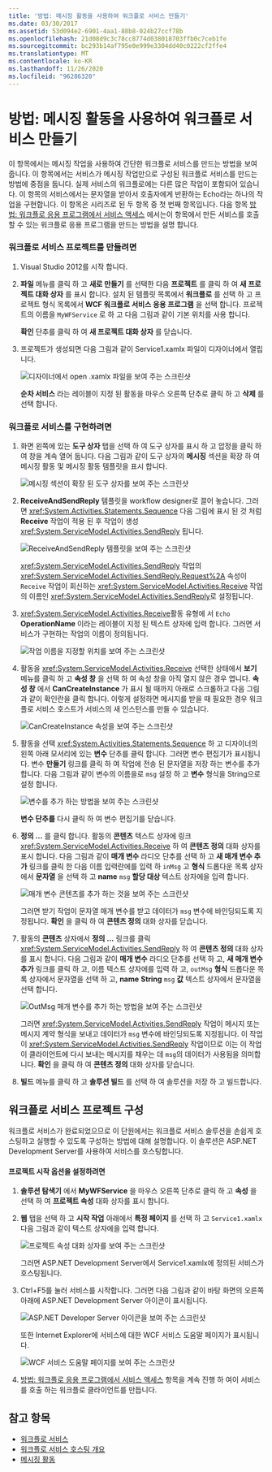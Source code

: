 ```yaml
---
title: '방법: 메시징 활동을 사용하여 워크플로 서비스 만들기'
ms.date: 03/30/2017
ms.assetid: 53d094e2-6901-4aa1-88b8-024b27ccf78b
ms.openlocfilehash: 21d08d9c3c78cc8774d038018703ffb0c7ceb1fe
ms.sourcegitcommit: bc293b14af795e0e999e3304dd40c0222cf2ffe4
ms.translationtype: MT
ms.contentlocale: ko-KR
ms.lasthandoff: 11/26/2020
ms.locfileid: "96286320"
---
```

# <a name="how-to-create-a-workflow-service-with-messaging-activities"></a>방법: 메시징 활동을 사용하여 워크플로 서비스 만들기

이 항목에서는 메시징 작업을 사용하여 간단한 워크플로 서비스를 만드는 방법을 보여 줍니다. 이 항목에서는 서비스가 메시징 작업만으로 구성된 워크플로 서비스를 만드는 방법에 중점을 둡니다. 실제 서비스의 워크플로에는 다른 많은 작업이 포함되어 있습니다. 이 항목의 서비스에서는 문자열을 받아서 호출자에게 반환하는 Echo라는 하나의 작업을 구현합니다. 이 항목은 시리즈로 된 두 항목 중 첫 번째 항목입니다. 다음 항목 [방법: 워크플로 응용 프로그램에서 서비스 액세스](how-to-access-a-service-from-a-workflow-application.md) 에서는이 항목에서 만든 서비스를 호출할 수 있는 워크플로 응용 프로그램을 만드는 방법을 설명 합니다.  
  
### <a name="to-create-a-workflow-service-project"></a>워크플로 서비스 프로젝트를 만들려면  
  
1. Visual Studio 2012를 시작 합니다.  
  
2. **파일** 메뉴를 클릭 하 고 **새로 만들기** 를 선택한 다음 **프로젝트** 를 클릭 하 여 **새 프로젝트 대화 상자** 를 표시 합니다. 설치 된 템플릿 목록에서 **워크플로** 를 선택 하 고 프로젝트 형식 목록에서 **WCF 워크플로 서비스 응용 프로그램** 을 선택 합니다. 프로젝트의 이름을 `MyWFService` 로 하 고 다음 그림과 같이 기본 위치를 사용 합니다.  
  
     **확인** 단추를 클릭 하 여 **새 프로젝트 대화 상자** 를 닫습니다.  
  
3. 프로젝트가 생성되면 다음 그림과 같이 Service1.xamlx 파일이 디자이너에서 열립니다.  
  
     ![디자이너에서 open .xamlx 파일을 보여 주는 스크린샷](./media/how-to-create-a-workflow-service-with-messaging-activities/default-workflow-service.jpg)  
  
     **순차 서비스** 라는 레이블이 지정 된 활동을 마우스 오른쪽 단추로 클릭 하 고 **삭제** 를 선택 합니다.  
  
### <a name="to-implement-the-workflow-service"></a>워크플로 서비스를 구현하려면  
  
1. 화면 왼쪽에 있는 **도구 상자** 탭을 선택 하 여 도구 상자를 표시 하 고 압정을 클릭 하 여 창을 계속 열어 둡니다. 다음 그림과 같이 도구 상자의 **메시징** 섹션을 확장 하 여 메시징 활동 및 메시징 활동 템플릿을 표시 합니다.  
  
     ![메시징 섹션이 확장 된 도구 상자를 보여 주는 스크린샷](./media/how-to-create-a-workflow-service-with-messaging-activities/toolbox-messaging-section.jpg)  
  
2. **ReceiveAndSendReply** 템플릿을 workflow designer로 끌어 놓습니다. 그러면 <xref:System.Activities.Statements.Sequence> 다음 그림에 표시 된 것 처럼 **Receive** 작업이 적용 된 후 작업이 생성 <xref:System.ServiceModel.Activities.SendReply> 됩니다.  
  
     ![ReceiveAndSendReply 템플릿을 보여 주는 스크린샷](./media/how-to-create-a-workflow-service-with-messaging-activities/receiveandsendreply-template.jpg)  
  
     <xref:System.ServiceModel.Activities.SendReply> 작업의 <xref:System.ServiceModel.Activities.SendReply.Request%2A> 속성이 `Receive` 작업이 회신하는 <xref:System.ServiceModel.Activities.Receive> 작업의 이름인 <xref:System.ServiceModel.Activities.SendReply>로 설정됩니다.  
  
3. <xref:System.ServiceModel.Activities.Receive>활동 유형에 서 `Echo` **OperationName** 이라는 레이블이 지정 된 텍스트 상자에 입력 합니다. 그러면 서비스가 구현하는 작업의 이름이 정의됩니다.  
  
     ![작업 이름을 지정할 위치를 보여 주는 스크린샷](./media/how-to-create-a-workflow-service-with-messaging-activities/define-operation-name.jpg)  
  
4. 활동을 <xref:System.ServiceModel.Activities.Receive> 선택한 상태에서 **보기** 메뉴를 클릭 하 고 **속성 창** 을 선택 하 여 속성 창을 아직 열지 않은 경우 엽니다. **속성 창** 에서 **CanCreateInstance** 가 표시 될 때까지 아래로 스크롤하고 다음 그림과 같이 확인란을 클릭 합니다. 이렇게 설정하면 메시지를 받을 때 필요한 경우 워크플로 서비스 호스트가 서비스의 새 인스턴스를 만들 수 있습니다.  
  
     ![CanCreateInstance 속성을 보여 주는 스크린샷](./media/how-to-create-a-workflow-service-with-messaging-activities/cancreateinstance-property.jpg)  
  
5. 활동을 선택 <xref:System.Activities.Statements.Sequence> 하 고 디자이너의 왼쪽 아래 모서리에 있는 **변수** 단추를 클릭 합니다. 그러면 변수 편집기가 표시됩니다. 변수 **만들기** 링크를 클릭 하 여 작업에 전송 된 문자열을 저장 하는 변수를 추가 합니다. 다음 그림과 같이 변수의 이름을로 `msg` 설정 하 고 **변수** 형식을 String으로 설정 합니다.  
  
     ![변수를 추가 하는 방법을 보여 주는 스크린샷](./media/how-to-create-a-workflow-service-with-messaging-activities/add-variable-msg-string.jpg)  
  
     **변수 단추를** 다시 클릭 하 여 변수 편집기를 닫습니다.  
  
6. **정의 ...** 를 클릭 합니다. 활동의 **콘텐츠** 텍스트 상자에 링크 <xref:System.ServiceModel.Activities.Receive> 하 여 **콘텐츠 정의** 대화 상자를 표시 합니다. 다음 그림과 같이 **매개 변수** 라디오 단추를 선택 하 고 **새 매개 변수 추가** 링크를 클릭 한 다음 이름 입력란에를 입력 하 `inMsg` 고 **형식** 드롭다운 목록 상자에서 **문자열** 을 선택 하 고 **name** `msg` **할당 대상** 텍스트 상자에을 입력 합니다.  
  
     ![매개 변수 콘텐츠를 추가 하는 것을 보여 주는 스크린샷](./media/how-to-create-a-workflow-service-with-messaging-activities/adding-parameters-content.jpg)  
  
     그러면 받기 작업이 문자열 매개 변수를 받고 데이터가 `msg` 변수에 바인딩되도록 지정됩니다. **확인** 을 클릭 하 여 **콘텐츠 정의** 대화 상자를 닫습니다.  
  
7. 활동의 **콘텐츠** 상자에서 **정의 ...** 링크를 클릭 <xref:System.ServiceModel.Activities.SendReply> 하 여 **콘텐츠 정의** 대화 상자를 표시 합니다. 다음 그림과 같이 **매개 변수** 라디오 단추를 선택 하 고, **새 매개 변수 추가** 링크를 클릭 하 고, 이름 텍스트 상자에를 입력 하 고, `outMsg` **형식** 드롭다운 목록 상자에서 문자열을 선택 하 고, **name** **String** `msg` **값** 텍스트 상자에서 문자열을 선택 합니다.  
  
     ![OutMsg 매개 변수를 추가 하는 방법을 보여 주는 스크린샷](./media/how-to-create-a-workflow-service-with-messaging-activities/outmsg-parameters-content.jpg)  
  
     그러면 <xref:System.ServiceModel.Activities.SendReply> 작업이 메시지 또는 메시지 계약 형식을 보내고 데이터가 `msg` 변수에 바인딩되도록 지정됩니다. 이 작업이 <xref:System.ServiceModel.Activities.SendReply> 작업이므로 이는 이 작업이 클라이언트에 다시 보내는 메시지를 채우는 데 `msg`의 데이터가 사용됨을 의미합니다. **확인** 을 클릭 하 여 **콘텐츠 정의** 대화 상자를 닫습니다.  
  
8. **빌드** 메뉴를 클릭 하 고 **솔루션 빌드** 를 선택 하 여 솔루션을 저장 하 고 빌드합니다.  
  
## <a name="configure-the-workflow-service-project"></a>워크플로 서비스 프로젝트 구성  

 워크플로 서비스가 완료되었으므로 이 단원에서는 워크플로 서비스 솔루션을 손쉽게 호스팅하고 실행할 수 있도록 구성하는 방법에 대해 설명합니다. 이 솔루션은 ASP.NET Development Server를 사용하여 서비스를 호스팅합니다.  
  
#### <a name="to-set-project-start-up-options"></a>프로젝트 시작 옵션을 설정하려면  
  
1. **솔루션 탐색기** 에서 **MyWFService** 을 마우스 오른쪽 단추로 클릭 하 고 **속성** 을 선택 하 여 **프로젝트 속성** 대화 상자를 표시 합니다.  
  
2. **웹** 탭을 선택 하 고 **시작 작업** 아래에서 **특정 페이지** 를 선택 하 고 `Service1.xamlx` 다음 그림과 같이 텍스트 상자에을 입력 합니다.  
  
     ![프로젝트 속성 대화 상자를 보여 주는 스크린샷](./media/how-to-create-a-workflow-service-with-messaging-activities/project-properties-dialog.jpg)  
  
     그러면 ASP.NET Development Server에서 Service1.xamlx에 정의된 서비스가 호스팅됩니다.  
  
3. Ctrl+F5를 눌러 서비스를 시작합니다. 그러면 다음 그림과 같이 바탕 화면의 오른쪽 아래에 ASP.NET Development Server 아이콘이 표시됩니다.  
  
     ![ASP.NET Developer Server 아이콘을 보여 주는 스크린샷](./media/how-to-create-a-workflow-service-with-messaging-activities/asp-net-dev-server-icon.jpg)  
  
     또한 Internet Explorer에 서비스에 대한 WCF 서비스 도움말 페이지가 표시됩니다.  
  
     ![WCF 서비스 도움말 페이지를 보여 주는 스크린샷](./media/how-to-create-a-workflow-service-with-messaging-activities/wcf-service-help-page.jpg)  
  
4. [방법: 워크플로 응용 프로그램에서 서비스 액세스](how-to-access-a-service-from-a-workflow-application.md) 항목을 계속 진행 하 여이 서비스를 호출 하는 워크플로 클라이언트를 만듭니다.  
  
## <a name="see-also"></a>참고 항목

- [워크플로 서비스](workflow-services.md)
- [워크플로 서비스 호스팅 개요](hosting-workflow-services-overview.md)
- [메시징 활동](messaging-activities.md)
